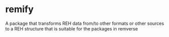 # remify
A package that transforms REH data from/to other formats or other sources to a REH structure that is suitable for the packages in remverse
